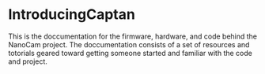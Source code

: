 # IntroducingCaptan

This is the doccumentation for the firmware, hardware, and code behind the NanoCam project.  The doccumentation consists of a set of resources and totorials geared toward getting someone started and familiar with the code and project.  
